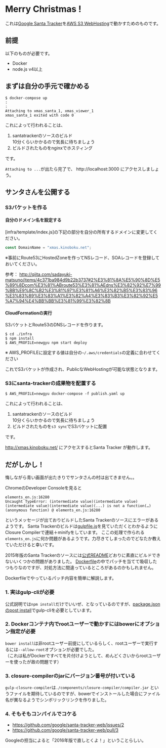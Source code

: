 # Merry Christmas !

これは[Google Santa Tracker](https://github.com/google/santa-tracker-web)を[AWS S3 WebHosting](https://docs.aws.amazon.com/ja_jp/AmazonS3/latest/dev/WebsiteHosting.html)で動かすためのものです。

## 前提

以下のものが必要です。

* Docker
* node.js v4以上

## まずは自分の手元で確かめる

```
$ docker-compose up
:
:
Attaching to xmas_santa_1, xmas_viewer_1
xmas_santa_1 exited with code 0
```

これによって行われることは、

1. santatrackerのソースのビルド  
  10分くらいかかるので気長に待ちましょう
2. ビルドされたものをnginxでホスティング

です。

`Attaching to ...`が出たら完了で、 http://localhost:3000 にアクセスしましょう。

## サンタさんを公開する

### S3バケットを作る

#### 自分のドメイン名を設定する

[infra/template/index.js]の下記の部分を自分の所有するドメインに変更してください。

```javascript:index.js
const DomainName = "xmas.kinoboku.net";
```

※事前にRoute53にHostedZoneを作ってNSレコード、SOAレコードを登録しておいてください。

参考： http://qiita.com/sadayuki-matsuno/items/4c371ba984d9b22b3737#2%E3%81%8A%E5%90%8D%E5%89%8Dcom%E3%81%ABroute53%E3%81%AEdns%E3%82%92%E7%99%BB%E9%8C%B2%E3%81%97%E3%81%A6%E3%82%B5%E3%83%96%E3%83%89%E3%83%A1%E3%82%A4%E3%83%B3%E3%82%92%E5%A7%94%E4%BB%BB%E3%81%99%E3%82%8B


#### CloudFormationの実行

S3バケットとRoute53のDNSレコードを作ります。

```shell-session
$ cd ./infra
$ npm install
$ AWS_PROFILE=newgyu npm start deploy
```

※ AWS_PROFILEに設定する値は自分の`~/.aws/credentials`の定義に合わせてください

これでS3バケットが作成され、PublicなWebHostingが可能な状態となります。

### S3にsanta-trackerの成果物を配置する

```
$ AWS_PROFILE=newgyu docker-compose -f publish.yaml up
```

これによって行われることは、

1. santatrackerのソースのビルド  
  10分くらいかかるので気長に待ちましょう
2. ビルドされたものを`s3 sync`でS3バケットに配置

です。

http://xmas.kinoboku.net/ にアクセスするとSanta Tracker が動作します。

## だがしかし！

悔しながら青い画面が出たきりでサンタさんの村は出てきません。。

ChromeのDeveloper Consoleを見ると

```
elements_en.js:16280
Uncaught TypeError: (intermediate value)(intermediate value)(intermediate value)(intermediate value)(...) is not a function(…)(anonymous function) @ elements_en.js:16280
```

というメッセージが出ておりビルドしたSanta Trackerのソースにエラーがあるようです。
Santa Trackerのビルドは[gulpfile.js](https://github.com/google/santa-tracker-web/blob/master/gulpfile.js#L386-L408)を見ていただくとわかるようにClosure Compilerで連結＋minifyをしています。
ここの処理で作られる`elements_en.js`に何か問題があるようです。力尽きてしまったのでどなたか教えていただけると幸いです。

2015年版のSanta Trackerのソースには[公式README](https://github.com/google/santa-tracker-web/blob/master/README.md)どおりに素直にビルドできないいくつかの問題がありました。
[Dockerfile](Dockerfile)の中でパッチを当てて吸収したつもりなのですが、対処方法に間違っているところがあるのかもしれません。

Dockerfileでやっているパッチ内容を簡単に解説します。

### 1. 実はgulp-cliが必要

公式説明では`npm install`だけでいいぜ、となっているのですが、[package.jsonのpost install](https://github.com/google/santa-tracker-web/blob/master/package.json#L6)でgulp-cliを必要としています。

### 2. Dockerコンテナ内でrootユーザーで動かすにはbowerにオプション指定が必要

`bower install`は非rootユーザー前提にしているらしく、rootユーザーで実行するには`--allow-root`オプションが必要でした。  
（これは私がDockerですべてを片付けようとして、めんどくさいからrootユーザーを使ったが故の問題です）

### 3. closure-compilerのjarにバージョン番号が付いている

`gulp-closure-compiler`は`./components/closure-compiler/compiler.jar` というファイルを期待しているのですが、bowerでインストールした場合にファイル名が異なるようでシンボリックリンクを作りました。

### 4. そもそもコンパイルでコケる

* https://github.com/google/santa-tracker-web/issues/2
* https://github.com/google/santa-tracker-web/pull/3

Googleの担当によると「2016年版で直しとくよ！」ということらしい。


